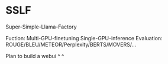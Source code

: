 # SSLF
Super-Simple-Llama-Factory

Fuction:
Multi-GPU-finetuning
Single-GPU-inference
Evaluation: ROUGE/BLEU/METEOR/Perplexity/BERTS/MOVERS/...

Plan to build a webui  ^ ^
